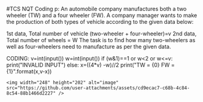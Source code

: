 #TCS NQT Coding
p: An automobile company manufactures both a two wheeler (TW) and a four wheeler (FW). A company manager wants to make the production of both types of vehicle according to the given data below:

1st data, Total number of vehicle (two-wheeler + four-wheeler)=v
2nd data, Total number of wheels = W
The task is to find how many two-wheelers as well as four-wheelers need to manufacture as per the given data.

CODING:
v=int(input())
w=int(input())
if (w&1)==1 or w<2 or w<=v:
    print("INVALID INPUT")
else:
    x=((4*v) -w)//2
    print("TW = {0} FW = {1}".format(x,v-x))

    <img width="248" height="202" alt="image" src="https://github.com/user-attachments/assets/cd9ecac7-c68b-4c84-8c54-88b1466d2227" />
